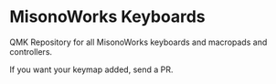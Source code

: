 # MisonoWorks Keyboards
QMK Repository for all MisonoWorks keyboards and macropads and controllers.

If you want your keymap added, send a PR.

